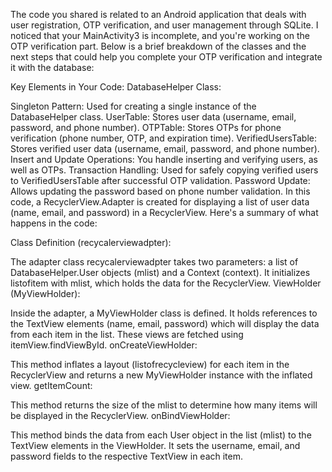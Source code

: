 
The code you shared is related to an Android application that deals with user registration, OTP verification, and user management through SQLite. 
I noticed that your MainActivity3 is incomplete, and you're working on the OTP verification part. Below is a brief breakdown of the classes and the next steps that could help you complete your
OTP verification and integrate it with the database:

Key Elements in Your Code:
DatabaseHelper Class:

Singleton Pattern: Used for creating a single instance of the DatabaseHelper class.
UserTable: Stores user data (username, email, password, and phone number).
OTPTable: Stores OTPs for phone verification (phone number, OTP, and expiration time).
VerifiedUsersTable: Stores verified user data (username, email, password, and phone number).
Insert and Update Operations: You handle inserting and verifying users, as well as OTPs.
Transaction Handling: Used for safely copying verified users to VerifiedUsersTable after successful OTP validation.
Password Update: Allows updating the password based on phone number validation.
In this code, a RecyclerView.Adapter is created for displaying a list of user data (name, email, and password) in a RecyclerView. Here's a summary of what happens in the code:

Class Definition (recycalerviewadpter):

The adapter class recycalerviewadpter takes two parameters: a list of DatabaseHelper.User objects (mlist) and a Context (context).
It initializes listofitem with mlist, which holds the data for the RecyclerView.
ViewHolder (MyViewHolder):

Inside the adapter, a MyViewHolder class is defined. It holds references to the TextView elements (name, email, password) which will display the data from each item in the list.
These views are fetched using itemView.findViewById.
onCreateViewHolder:

This method inflates a layout (listofrecycleview) for each item in the RecyclerView and returns a new MyViewHolder instance with the inflated view.
getItemCount:

This method returns the size of the mlist to determine how many items will be displayed in the RecyclerView.
onBindViewHolder:

This method binds the data from each User object in the list (mlist) to the TextView elements in the ViewHolder. It sets the username, email, and password fields to the respective TextView in each item.




